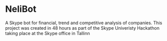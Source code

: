 # NeliBot

A Skype bot for financial, trend and competitive analysis of companies. This project was created in 48 hours as part of the Skype Univeristy Hackathon taking place at the Skype office in Tallinn

